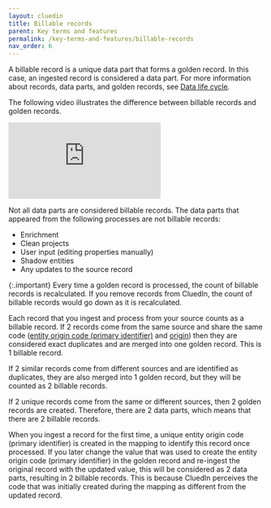 ```yaml
---
layout: cluedin
title: Billable records
parent: Key terms and features
permalink: /key-terms-and-features/billable-records
nav_order: 6
---
```


A billable record is a unique data part that forms a golden record. In this case, an ingested record is considered a data part. For more information about records, data parts, and golden records, see [Data life cycle](/key-terms-and-features/data-life-cycle).

The following video illustrates the difference between billable records and golden records.

<div class="videoFrame">
<iframe src="https://player.vimeo.com/video/928817481?badge=0&amp;autopause=0&amp;player_id=0&amp;app_id=58479" frameborder="0" allow="autoplay; fullscreen; picture-in-picture" title="billable-records-1"></iframe>
</div>

Not all data parts are considered billable records. The data parts that appeared from the following processes are not billable records:

- Enrichment
- Clean projects
- User input (editing properties manually)
- Shadow entities
- Any updates to the source record

{:.important}
Every time a golden record is processed, the count of billable records is recalculated. If you remove records from CluedIn, the count of billable records would go down as it is recalculated.

Each record that you ingest and process from your source counts as a billable record. If 2 records come from the same source and share the same code ([entity origin code (primary identifier)](/key-terms-and-features/entity-codes) and [origin](/key-terms-and-features/origin)) then they are considered exact duplicates and are merged into one golden record. This is 1 billable record.

If 2 similar records come from different sources and are identified as duplicates, they are also merged into 1 golden record, but they will be counted as 2 billable records.

If 2 unique records come from the same or different sources, then 2 golden records are created. Therefore, there are 2 data parts, which means that there are 2 billable records.

When you ingest a record for the first time, a unique entity origin code (primary identifier) is created in the mapping to identify this record once processed. If you later change the value that was used to create the entity origin code (primary identifier) in the golden record and re-ingest the original record with the updated value, this will be considered as 2 data parts, resulting in 2 billable records. This is because CluedIn perceives the code that was initially created during the mapping as different from the updated record.